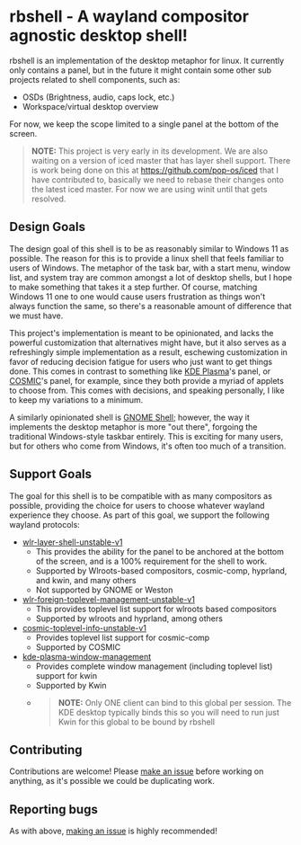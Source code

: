 # rbshell - A wayland compositor agnostic desktop shell!

rbshell is an implementation of the desktop metaphor for linux. It currently only contains a panel, but in the future it might contain some other sub projects related to shell components, such as:

- OSDs (Brightness, audio, caps lock, etc.)
- Workspace/virtual desktop overview

For now, we keep the scope limited to a single panel at the bottom of the screen.

> **NOTE:** This project is very early in its development. We are also waiting on a version of iced master that has layer shell support. There is work being done on this at <https://github.com/pop-os/iced> that I have contributed to, basically we need to rebase their changes onto the latest iced master. For now we are using winit until that gets resolved.

## Design Goals

The design goal of this shell is to be as reasonably similar to Windows 11 as possible. The reason for this is to provide a linux shell that feels familiar to users of Windows. The metaphor of the task bar, with a start menu, window list, and system tray are common amongst a lot of desktop shells, but I hope to make something that takes it a step further. Of course, matching Windows 11 one to one would cause users frustration as things won't always function the same, so there's a reasonable amount of difference that we must have.

This project's implementation is meant to be opinionated, and lacks the powerful customization that alternatives might have, but it also serves as a refreshingly simple implementation as a result, eschewing customization in favor of reducing decision fatigue for users who just want to get things done. This comes in contrast to something like [KDE Plasma](https://kde.org/plasma-desktop/)'s panel, or [COSMIC](https://system76.com/cosmic)'s panel, for example, since they both provide a myriad of applets to choose from. This comes with decisions, and speaking personally, I like to keep my variations to a minimum.

A similarly opinionated shell is [GNOME Shell](https://www.gnome.org/); however, the way it implements the desktop metaphor is more "out there", forgoing the traditional Windows-style taskbar entirely. This is exciting for many users, but for others who come from Windows, it's often too much of a transition.

## Support Goals

The goal for this shell is to be compatible with as many compositors as possible, providing the choice for users to choose whatever wayland experience they choose. As part of this goal, we support the following wayland protocols:

- [wlr-layer-shell-unstable-v1](https://wayland.app/protocols/wlr-layer-shell-unstable-v1)
  - This provides the ability for the panel to be anchored at the bottom of the screen, and is a 100% requirement for the shell to work.
  - Supported by Wlroots-based compositors, cosmic-comp, hyprland, and kwin, and many others
  - Not supported by GNOME or Weston
- [wlr-foreign-toplevel-management-unstable-v1](https://wayland.app/protocols/wlr-foreign-toplevel-management-unstable-v1)
  - This provides toplevel list support for wlroots based compositors
  - Supported by wlroots and hyprland, among others
- [cosmic-toplevel-info-unstable-v1](https://wayland.app/protocols/cosmic-toplevel-info-unstable-v1)
  - Provides toplevel list support for cosmic-comp
  - Supported by COSMIC
- [kde-plasma-window-management](https://wayland.app/protocols/kde-plasma-window-management)
  - Provides complete window management (including toplevel list) support for kwin
  - Supported by Kwin
  - > **NOTE:** Only ONE client can bind to this global per session. The KDE desktop typically binds this so you will need to run just Kwin for this global to be bound by rbshell

## Contributing

Contributions are welcome! Please [make an issue](https://github.com/ryanabx/rbshell/issues/) before working on anything, as it's possible we could be duplicating work.

## Reporting bugs

As with above, [making an issue](https://github.com/ryanabx/rbshell/issues/) is highly recommended!